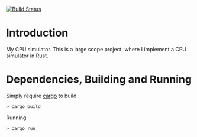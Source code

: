 [![Build Status](https://travis-ci.com/nashpotato/cpu-sim.svg?branch=master)](https://travis-ci.com/nashpotato/cpu-sim)
# Introduction
My CPU simulator. This is a large scope project, where I implement a CPU simulator in Rust.

# Dependencies, Building and Running
Simply require [cargo](https://github.com/rust-lang/cargo) to build 

    > cargo build

Running

    > cargo run
